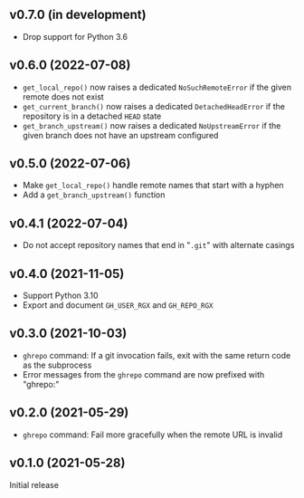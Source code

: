 v0.7.0 (in development)
-----------------------
- Drop support for Python 3.6

v0.6.0 (2022-07-08)
-------------------
- `get_local_repo()` now raises a dedicated `NoSuchRemoteError` if the given
  remote does not exist
- `get_current_branch()` now raises a dedicated `DetachedHeadError` if the
  repository is in a detached `HEAD` state
- `get_branch_upstream()` now raises a dedicated `NoUpstreamError` if the given
  branch does not have an upstream configured

v0.5.0 (2022-07-06)
-------------------
- Make `get_local_repo()` handle remote names that start with a hyphen
- Add a `get_branch_upstream()` function

v0.4.1 (2022-07-04)
-------------------
- Do not accept repository names that end in "`.git`" with alternate casings

v0.4.0 (2021-11-05)
-------------------
- Support Python 3.10
- Export and document `GH_USER_RGX` and `GH_REPO_RGX`

v0.3.0 (2021-10-03)
-------------------
- `ghrepo` command: If a git invocation fails, exit with the same return code
  as the subprocess
- Error messages from the `ghrepo` command are now prefixed with "ghrepo:"

v0.2.0 (2021-05-29)
-------------------
- `ghrepo` command: Fail more gracefully when the remote URL is invalid

v0.1.0 (2021-05-28)
-------------------
Initial release
